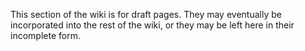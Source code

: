 This section of the wiki is for draft pages. They may eventually be incorporated into the rest of the wiki, or they may be left here in their incomplete form.